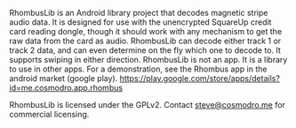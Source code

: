 RhombusLib is an Android library project that decodes magnetic stripe audio data.  It is designed for use with the unencrypted SquareUp credit card reading dongle, though it should work with any mechanism to get the raw data from the card as audio.
RhombusLib can decode either track 1 or track 2 data, and can even determine on the fly which one to decode to.  It supports swiping in either direction.
RhombusLib is not an app.   It is a library to use in other apps.  For a demonstration, see the Rhombus app in the android market (google play).  https://play.google.com/store/apps/details?id=me.cosmodro.app.rhombus

RhombusLib is licensed under the GPLv2.  Contact steve@cosmodro.me for commercial licensing.
